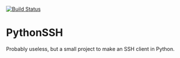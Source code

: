 [![Build Status](https://travis-ci.org/Nevexo/PythonSSH.svg?branch=master)](https://travis-ci.org/Nevexo/PythonSSH)
# PythonSSH
Probably useless, but a small project to make an SSH client in Python.
